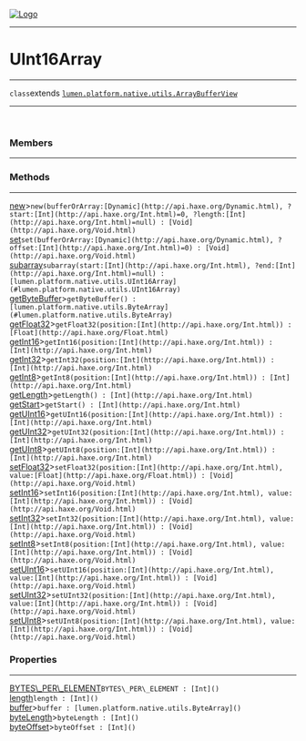 
[![Logo](../../../images/logo.png)](../../../api/index.html)

---



<h1>UInt16Array</h1>



---

`class`extends <code><span>[lumen.platform.native.utils.ArrayBufferView]()</span></code>
<span class="meta">

</span>


---

&nbsp;
&nbsp;

<h3>Members</h3> <hr/>

<h3>Methods</h3> <hr/><span class="method apipage">
            <a name="new"><a class="lift" href="#new">new</a></a><a title="inherited from lumen.platform.native.utils.ArrayBufferView" class="tooltip inherited">&gt;</a><code class="signature apipage">new(bufferOrArray:<span>[Dynamic](http://api.haxe.org/Dynamic.html)</span>, ?start:<span>[Int](http://api.haxe.org/Int.html)=0</span>, ?length:<span>[Int](http://api.haxe.org/Int.html)=null</span>) : [Void](http://api.haxe.org/Void.html)</code><br/><span class="small_desc_flat"></span>
        </span>
    <span class="method apipage">
            <a name="set"><a class="lift" href="#set">set</a></a><code class="signature apipage">set(bufferOrArray:<span>[Dynamic](http://api.haxe.org/Dynamic.html)</span>, ?offset:<span>[Int](http://api.haxe.org/Int.html)=0</span>) : [Void](http://api.haxe.org/Void.html)</code><br/><span class="small_desc_flat"></span>
        </span>
    <span class="method apipage">
            <a name="subarray"><a class="lift" href="#subarray">subarray</a></a><code class="signature apipage">subarray(start:<span>[Int](http://api.haxe.org/Int.html)</span>, ?end:<span>[Int](http://api.haxe.org/Int.html)=null</span>) : [lumen.platform.native.utils.UInt16Array](#lumen.platform.native.utils.UInt16Array)</code><br/><span class="small_desc_flat"></span>
        </span>
    <span class="method apipage">
            <a name="getByteBuffer"><a class="lift" href="#getByteBuffer">getByteBuffer</a></a><a title="inherited from lumen.platform.native.utils.ArrayBufferView" class="tooltip inherited">&gt;</a><code class="signature apipage">getByteBuffer() : [lumen.platform.native.utils.ByteArray](#lumen.platform.native.utils.ByteArray)</code><br/><span class="small_desc_flat"></span>
        </span>
    <span class="method apipage">
            <a name="getFloat32"><a class="lift" href="#getFloat32">getFloat32</a></a><a title="inherited from lumen.platform.native.utils.ArrayBufferView" class="tooltip inherited">&gt;</a><code class="signature apipage">getFloat32(position:<span>[Int](http://api.haxe.org/Int.html)</span>) : [Float](http://api.haxe.org/Float.html)</code><br/><span class="small_desc_flat"></span>
        </span>
    <span class="method apipage">
            <a name="getInt16"><a class="lift" href="#getInt16">getInt16</a></a><a title="inherited from lumen.platform.native.utils.ArrayBufferView" class="tooltip inherited">&gt;</a><code class="signature apipage">getInt16(position:<span>[Int](http://api.haxe.org/Int.html)</span>) : [Int](http://api.haxe.org/Int.html)</code><br/><span class="small_desc_flat"></span>
        </span>
    <span class="method apipage">
            <a name="getInt32"><a class="lift" href="#getInt32">getInt32</a></a><a title="inherited from lumen.platform.native.utils.ArrayBufferView" class="tooltip inherited">&gt;</a><code class="signature apipage">getInt32(position:<span>[Int](http://api.haxe.org/Int.html)</span>) : [Int](http://api.haxe.org/Int.html)</code><br/><span class="small_desc_flat"></span>
        </span>
    <span class="method apipage">
            <a name="getInt8"><a class="lift" href="#getInt8">getInt8</a></a><a title="inherited from lumen.platform.native.utils.ArrayBufferView" class="tooltip inherited">&gt;</a><code class="signature apipage">getInt8(position:<span>[Int](http://api.haxe.org/Int.html)</span>) : [Int](http://api.haxe.org/Int.html)</code><br/><span class="small_desc_flat"></span>
        </span>
    <span class="method apipage">
            <a name="getLength"><a class="lift" href="#getLength">getLength</a></a><a title="inherited from lumen.platform.native.utils.ArrayBufferView" class="tooltip inherited">&gt;</a><code class="signature apipage">getLength() : [Int](http://api.haxe.org/Int.html)</code><br/><span class="small_desc_flat"></span>
        </span>
    <span class="method apipage">
            <a name="getStart"><a class="lift" href="#getStart">getStart</a></a><a title="inherited from lumen.platform.native.utils.ArrayBufferView" class="tooltip inherited">&gt;</a><code class="signature apipage">getStart() : [Int](http://api.haxe.org/Int.html)</code><br/><span class="small_desc_flat"></span>
        </span>
    <span class="method apipage">
            <a name="getUInt16"><a class="lift" href="#getUInt16">getUInt16</a></a><a title="inherited from lumen.platform.native.utils.ArrayBufferView" class="tooltip inherited">&gt;</a><code class="signature apipage">getUInt16(position:<span>[Int](http://api.haxe.org/Int.html)</span>) : [Int](http://api.haxe.org/Int.html)</code><br/><span class="small_desc_flat"></span>
        </span>
    <span class="method apipage">
            <a name="getUInt32"><a class="lift" href="#getUInt32">getUInt32</a></a><a title="inherited from lumen.platform.native.utils.ArrayBufferView" class="tooltip inherited">&gt;</a><code class="signature apipage">getUInt32(position:<span>[Int](http://api.haxe.org/Int.html)</span>) : [Int](http://api.haxe.org/Int.html)</code><br/><span class="small_desc_flat"></span>
        </span>
    <span class="method apipage">
            <a name="getUInt8"><a class="lift" href="#getUInt8">getUInt8</a></a><a title="inherited from lumen.platform.native.utils.ArrayBufferView" class="tooltip inherited">&gt;</a><code class="signature apipage">getUInt8(position:<span>[Int](http://api.haxe.org/Int.html)</span>) : [Int](http://api.haxe.org/Int.html)</code><br/><span class="small_desc_flat"></span>
        </span>
    <span class="method apipage">
            <a name="setFloat32"><a class="lift" href="#setFloat32">setFloat32</a></a><a title="inherited from lumen.platform.native.utils.ArrayBufferView" class="tooltip inherited">&gt;</a><code class="signature apipage">setFloat32(position:<span>[Int](http://api.haxe.org/Int.html)</span>, value:<span>[Float](http://api.haxe.org/Float.html)</span>) : [Void](http://api.haxe.org/Void.html)</code><br/><span class="small_desc_flat"></span>
        </span>
    <span class="method apipage">
            <a name="setInt16"><a class="lift" href="#setInt16">setInt16</a></a><a title="inherited from lumen.platform.native.utils.ArrayBufferView" class="tooltip inherited">&gt;</a><code class="signature apipage">setInt16(position:<span>[Int](http://api.haxe.org/Int.html)</span>, value:<span>[Int](http://api.haxe.org/Int.html)</span>) : [Void](http://api.haxe.org/Void.html)</code><br/><span class="small_desc_flat"></span>
        </span>
    <span class="method apipage">
            <a name="setInt32"><a class="lift" href="#setInt32">setInt32</a></a><a title="inherited from lumen.platform.native.utils.ArrayBufferView" class="tooltip inherited">&gt;</a><code class="signature apipage">setInt32(position:<span>[Int](http://api.haxe.org/Int.html)</span>, value:<span>[Int](http://api.haxe.org/Int.html)</span>) : [Void](http://api.haxe.org/Void.html)</code><br/><span class="small_desc_flat"></span>
        </span>
    <span class="method apipage">
            <a name="setInt8"><a class="lift" href="#setInt8">setInt8</a></a><a title="inherited from lumen.platform.native.utils.ArrayBufferView" class="tooltip inherited">&gt;</a><code class="signature apipage">setInt8(position:<span>[Int](http://api.haxe.org/Int.html)</span>, value:<span>[Int](http://api.haxe.org/Int.html)</span>) : [Void](http://api.haxe.org/Void.html)</code><br/><span class="small_desc_flat"></span>
        </span>
    <span class="method apipage">
            <a name="setUInt16"><a class="lift" href="#setUInt16">setUInt16</a></a><a title="inherited from lumen.platform.native.utils.ArrayBufferView" class="tooltip inherited">&gt;</a><code class="signature apipage">setUInt16(position:<span>[Int](http://api.haxe.org/Int.html)</span>, value:<span>[Int](http://api.haxe.org/Int.html)</span>) : [Void](http://api.haxe.org/Void.html)</code><br/><span class="small_desc_flat"></span>
        </span>
    <span class="method apipage">
            <a name="setUInt32"><a class="lift" href="#setUInt32">setUInt32</a></a><a title="inherited from lumen.platform.native.utils.ArrayBufferView" class="tooltip inherited">&gt;</a><code class="signature apipage">setUInt32(position:<span>[Int](http://api.haxe.org/Int.html)</span>, value:<span>[Int](http://api.haxe.org/Int.html)</span>) : [Void](http://api.haxe.org/Void.html)</code><br/><span class="small_desc_flat"></span>
        </span>
    <span class="method apipage">
            <a name="setUInt8"><a class="lift" href="#setUInt8">setUInt8</a></a><a title="inherited from lumen.platform.native.utils.ArrayBufferView" class="tooltip inherited">&gt;</a><code class="signature apipage">setUInt8(position:<span>[Int](http://api.haxe.org/Int.html)</span>, value:<span>[Int](http://api.haxe.org/Int.html)</span>) : [Void](http://api.haxe.org/Void.html)</code><br/><span class="small_desc_flat"></span>
        </span>
    

<h3>Properties</h3> <hr/><span class="property apipage">
            <a name="BYTES_PER_ELEMENT"><a class="lift" href="#BYTES_PER_ELEMENT">BYTES\_PER\_ELEMENT</a></a><code class="signature apipage">BYTES\_PER\_ELEMENT : [Int]()</code><br/><span class="small_desc_flat"></span>
        </span><span class="property apipage">
            <a name="length"><a class="lift" href="#length">length</a></a><code class="signature apipage">length : [Int]()</code><br/><span class="small_desc_flat"></span>
        </span><span class="property apipage">
            <a name="buffer"><a class="lift" href="#buffer">buffer</a></a><a title="inherited from lumen.platform.native.utils.ArrayBufferView" class="tooltip inherited">&gt;</a><code class="signature apipage">buffer : [lumen.platform.native.utils.ByteArray]()</code><br/><span class="small_desc_flat"></span>
        </span><span class="property apipage">
            <a name="byteLength"><a class="lift" href="#byteLength">byteLength</a></a><a title="inherited from lumen.platform.native.utils.ArrayBufferView" class="tooltip inherited">&gt;</a><code class="signature apipage">byteLength : [Int]()</code><br/><span class="small_desc_flat"></span>
        </span><span class="property apipage">
            <a name="byteOffset"><a class="lift" href="#byteOffset">byteOffset</a></a><a title="inherited from lumen.platform.native.utils.ArrayBufferView" class="tooltip inherited">&gt;</a><code class="signature apipage">byteOffset : [Int]()</code><br/><span class="small_desc_flat"></span>
        </span>

&nbsp;
&nbsp;
&nbsp;